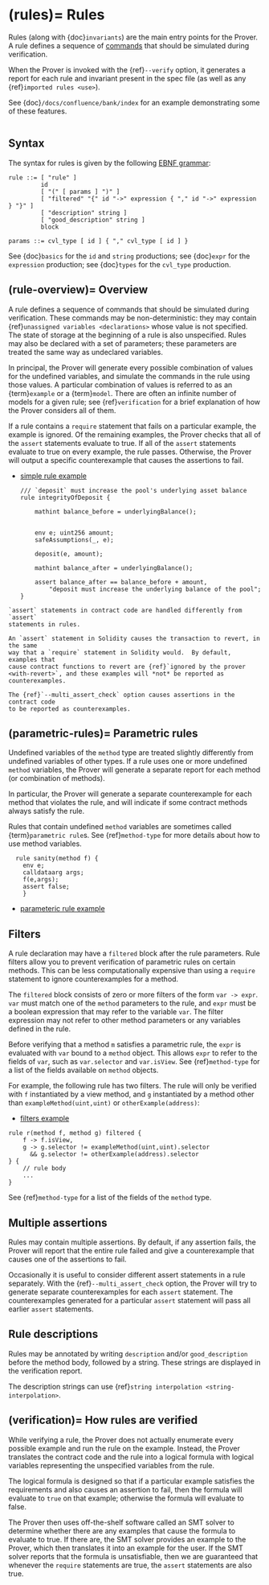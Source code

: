 (rules)=
Rules
=====

Rules (along with {doc}`invariants`) are the main entry points for the Prover.
A rule defines a sequence of [commands](statements) that should be simulated
during verification.

When the Prover is invoked with the {ref}`--verify` option, it generates a
report for each rule and invariant present in the spec file (as well as any
{ref}`imported rules <use>`).

See {doc}`/docs/confluence/bank/index` for an example demonstrating some of
these features.

```{contents}
```

Syntax
------

The syntax for rules is given by the following [EBNF grammar](syntax):

```
rule ::= [ "rule" ]
         id
         [ "(" [ params ] ")" ]
         [ "filtered" "{" id "->" expression { "," id "->" expression } "}" ]
         [ "description" string ]
         [ "good_description" string ]
         block

params ::= cvl_type [ id ] { "," cvl_type [ id ] }

```

See {doc}`basics` for the `id` and `string` productions; see {doc}`expr` for the `expression`
production; see {doc}`types` for the `cvl_type` production.


(rule-overview)=
Overview
--------

A rule defines a sequence of commands that should be simulated during
verification.  These commands may be non-deterministic: they may contain
{ref}`unassigned variables <declarations>` whose value is not specified.  The
state of storage at the beginning of a rule is also unspecified.  Rules may also
be declared with a set of parameters; these parameters are treated the same way
as undeclared variables.

In principal, the Prover will generate every possible combination of values for
the undefined variables, and simulate the commands in the rule using those
values.  A particular combination of values is referred to as an {term}`example` or a
{term}`model`.  There are often an infinite number of models for a given rule; see
{ref}`verification` for a brief explanation of how the Prover considers all of
them.

If a rule contains a `require` statement that fails on a particular example,
the example is ignored.  Of the remaining examples, the Prover checks that all
of the `assert` statements evaluate to true.  If all of the `assert` statements
evaluate to true on every example, the rule passes.  Otherwise, the Prover will
output a specific counterexample that causes the assertions to fail.

- [simple rule example](https://github.com/Certora/Examples/blob/14668d39a6ddc67af349bc5b82f73db73349ef18/CVLByExample/LiquidityPool/certora/specs/pool.spec#L54)

    ```cvl
    /// `deposit` must increase the pool's underlying asset balance
    rule integrityOfDeposit {
    
        mathint balance_before = underlyingBalance();
    
    
        env e; uint256 amount;
        safeAssumptions(_, e);
    
        deposit(e, amount);
    
        mathint balance_after = underlyingBalance();
    
        assert balance_after == balance_before + amount,
            "deposit must increase the underlying balance of the pool";
    }
    ```
```{caution}
`assert` statements in contract code are handled differently from `assert`
statements in rules.

An `assert` statement in Solidity causes the transaction to revert, in the same
way that a `require` statement in Solidity would.  By default, examples that
cause contract functions to revert are {ref}`ignored by the prover
<with-revert>`, and these examples will *not* be reported as counterexamples.

The {ref}`--multi_assert_check` option causes assertions in the contract code
to be reported as counterexamples.
```


(parametric-rules)=
Parametric rules
----------------

Undefined variables of the `method` type are treated slightly differently from
undefined variables of other types.  If a rule uses one or more undefined
`method` variables, the Prover will generate a separate report for each method
(or combination of methods).

In particular, the Prover will generate a separate counterexample for each
method that violates the rule, and will indicate if some contract methods
always satisfy the rule.

Rules that contain undefined `method` variables are sometimes called
{term}`parametric rule`s.  See {ref}`method-type` for more details about
how to use method variables.

```cvl
  rule sanity(method f) {
    env e;
    calldataarg args;
    f(e,args);
    assert false;
    }
  ```
- [parameteric rule example](https://github.com/Certora/Examples/blob/14668d39a6ddc67af349bc5b82f73db73349ef18/CVLByExample/structs/BankAccounts/certora/specs/Bank.spec#L94)
  

Filters
-------

A rule declaration may have a `filtered` block after the rule parameters.
Rule filters allow you to prevent verification of parametric rules on certain
methods.  This can be less computationally expensive than using a `require`
statement to ignore counterexamples for a method.

The `filtered` block consists of zero or more filters of the form `var -> expr`.
`var` must match one of the `method` parameters to the rule, and `expr` must be
a boolean expression that may refer to the variable `var`.  The filter
expression may not refer to other method parameters or any variables defined in
the rule.

Before verifying that a method `m` satisfies a parametric rule, the `expr` is
evaluated with `var` bound to a `method` object.  This allows `expr` to refer
to the fields of `var`, such as `var.selector` and `var.isView`.  See
{ref}`method-type` for a list of the fields available on `method` objects.

For example, the following rule has two filters.  The rule will only be
verified with `f` instantiated by a view method, and `g` instantiated by a
method other than `exampleMethod(uint,uint)` or `otherExample(address)`:


- [filters example](https://github.com/Certora/Examples/blob/14668d39a6ddc67af349bc5b82f73db73349ef18/CVLByExample/Reentrancy/certora/spec/Reentrancy.spec#L29C9-L29C9)

```cvl
rule r(method f, method g) filtered {
    f -> f.isView,
    g -> g.selector != exampleMethod(uint,uint).selector
      && g.selector != otherExample(address).selector
} {
    // rule body
    ...
}
```

See {ref}`method-type` for a list of the fields of the `method` type.

Multiple assertions
-------------------

Rules may contain multiple assertions.  By default, if any assertion fails, the
Prover will report that the entire rule failed and give a counterexample that
causes one of the assertions to fail.

Occasionally it is useful to consider different assert statements in a rule
separately.  With the {ref}`--multi_assert_check` option, the Prover will try
to generate separate counterexamples for each `assert` statement.   The
counterexamples generated for a particular `assert` statement will pass all
earlier `assert` statements.

Rule descriptions
-----------------

Rules may be annotated by writing `description` and/or `good_description` before
the method body, followed by a string.  These strings are displayed in the
verification report.

The description strings can use {ref}`string interpolation <string-interpolation>`.

(verification)=
How rules are verified
----------------------

While verifying a rule, the Prover does not actually enumerate every possible
example and run the rule on the example.  Instead, the Prover translates the
contract code and the rule into a logical formula with logical variables
representing the unspecified variables from the rule.

The logical formula is designed so that if a particular example satisfies the
requirements and also causes an assertion to fail, then the formula will
evaluate to `true` on that example; otherwise the formula will evaluate
to false.

The Prover then uses off-the-shelf software called an SMT solver to determine
whether there are any examples that cause the formula to evaluate to true.  If
there are, the SMT solver provides an example to the Prover, which then
translates it into an example for the user.  If the SMT solver reports that the
formula is unsatisfiable, then we are guaranteed that whenever the `require`
statements are true, the `assert` statements are also true.

